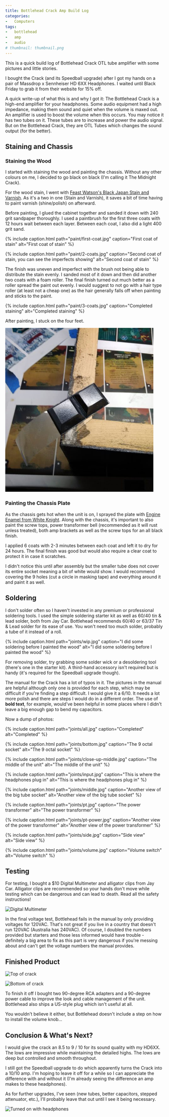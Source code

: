 ```yaml
---
title: Bottlehead Crack Amp Build Log
categories:
-   Computers
tags:
-   bottlehead
-   amp
-   audio
# thumbnail: thumbnail.png
---
```


This is a quick build log of Bottlehead Crack OTL tube amplifier with some pictures and little stories.

<!-- more -->

I bought the Crack (and its Speedball upgrade) after I got my hands on a pair of Massdrop x Sennheiser HD 6XX Headphones. I waited until Black Friday to grab it from their website for 15% off.

A quick write-up of what this is and why I got it: The Bottlehead Crack is a high-end amplifier for your headphones. Some audio equipment had a high impedance, making them sound and quiet when the volume is maxed out. An amplifier is used to boost the volume when this occurs. You may notice it has two tubes on it. These tubes are to increase and power the audio signal. But on the Bottlehead Crack, they are OTL Tubes which changes the sound output (for the better).

## Staining and Chassis

### Staining the Wood

I started with staining the wood and painting the chassis. Without any other colours on me, I decided to go black on black (I'm calling it The Midnight Crack).

For the wood stain, I went with [Feast Watson's Black Japan Stain and Varnish](http://www.feastwatson.com.au/consumer/products/interior/product-details/1522). As it's a two in one (Stain and Varnish), it saves a bit of time having to paint varnish (shine/polish) on afterward.

Before painting, I glued the cabinet together and sanded it down with 240 grit sandpaper thoroughly. I used a paintbrush for the first three coats with 12 hours wait between each layer. Between each coat, I also did a light 400 grit sand.

{% include caption.html path="paint/first-coat.jpg" caption="First coat of stain" alt="First coat of stain" %}

{% include caption.html path="paint/2-coats.jpg" caption="Second coat of stain, you can see the imperfects showing" alt="Second coat of stain" %}

The finish was uneven and imperfect with the brush not being able to distribute the stain evenly. I sanded most of it down and then did another two coats with a foam roller. The final finish turned out much better as a roller spread the paint out evenly. I would suggest to not go with a hair type roller (at least not a cheap one) as the hair generally falls off when painting and sticks to the paint.

{% include caption.html path="paint/3-coats.jpg" caption="Completed staining" alt="Completed staining" %}

After painting, I stuck on the four feet.

![Feet](paint/feet.jpg)

### Painting the Chassis Plate

As the chassis gets hot when the unit is on, I sprayed the plate with [Engine Enamel from White Knight](http://www.whiteknightpaints.com.au/specialty-paints/high-temperature/engine-enamel). Along with the chassis, it's important to also paint the screw tops, power transformer bell (recommended as it will rust unless treated), both amp brackets as well as the screw tops for an all black finish.

I applied 6 coats with 2-3 minutes between each coat and left it to dry for 24 hours. The final finish was good but would also require a clear coat to protect it in case it scratches.

I didn't notice this until after assembly but the smaller tube does not cover its entire socket meaning a bit of white would show. I would recommend covering the 9 holes (cut a circle in masking tape) and everything around it and paint it as well.

## Soldering

I don't solder often so I haven't invested in any premium or professional soldering tools. I used the simple soldering starter kit as well as 60/40 tin & lead solder, both from Jay Car. Bottlehead recommends 60/40 or 63/37 Tin & Lead solder for its ease of use. You won't need too much solder, probably a tube of it instead of a roll.

{% include caption.html path="joints/wip.jpg" caption="I did some soldering before I painted the wood" alt="I did some soldering before I painted the wood" %}

For removing solder, try grabbing some solder wick or a desoldering tool (there's one in the starter kit). A third-hand accessory isn't required but is handy (it's required for the Speedball upgrade though).

The manual for the Crack has a lot of typos in it. The pictures in the manual are helpful although only one is provided for each step, which may be difficult if you're finding a step difficult. I would give it a 6/10. It needs a lot more polish and there are steps I would do in a different order. The use of **bold text**, for example, would've been helpful in some places where I didn't leave a big enough gap to bend my capacitors.

Now a dump of photos:

{% include caption.html path="joints/all.jpg" caption="Completed" alt="Completed" %}

{% include caption.html path="joints/bottom.jpg" caption="The 9 octal socket" alt="The 9 octal socket" %}

{% include caption.html path="joints/close-up-middle.jpg" caption="The middle of the unit" alt="The middle of the unit" %}

{% include caption.html path="joints/input.jpg" caption="This is where the headphones plug in" alt="This is where the headphones plug in" %}

{% include caption.html path="joints/middle.jpg" caption="Another view of the big tube socket" alt="Another view of the big tube socket" %}

{% include caption.html path="joints/pt.jpg" caption="The power transformer" alt="The power transformer" %}

{% include caption.html path="joints/pt-power.jpg" caption="Another view of the power transformer" alt="Another view of the power transformer" %}

{% include caption.html path="joints/side.jpg" caption="Side view" alt="Side view" %}

{% include caption.html path="joints/volume.jpg" caption="Volume switch" alt="Volume switch" %}

## Testing

For testing, I bought a $10 Digital Multimeter and alligator clips from Jay Car. Alligator clips are recommended so your hands don't move while testing which can be dangerous and can lead to death. Read all the safety instructions!

![Digital Multimeter](/finished/mm-testing.jpg)

In the final voltage test, Bottlehead fails in the manual by only providing voltages for 120VAC. That's not great if you live in a country that doesn't run 120VAC (Australia has 240VAC). Of course, I doubled the numbers provided but starters and those less informed would have trouble - definitely a big area to fix as this part is very dangerous if you're messing about and can't get the voltage numbers the manual provides.

## Finished Product
![Top of crack](/finished/finished-top.jpg)

![Bottom of crack](/finished/finished-underside.jpg)

To finish it off I bought two 90-degree RCA adapters and a 90-degree power cable to improve the look and cable management of the unit. Bottlehead also ships a US-style plug which isn't useful at all.

You wouldn't believe it either, but Bottlehead doesn't include a step on how to install the volume knob...

## Conclusion & What's Next?

I would give the crack an 8.5 to 9 / 10 for its sound quality with my HD6XX. The lows are impressive while maintaining the detailed highs. The lows are deep but controlled and smooth throughout.

I still got the Speedball upgrade to do which apparently turns the Crack into a 10/10 amp. I'm hoping to leave it off for a while so I can appreciate the difference with and without it (I'm already seeing the difference an amp makes to these headphones).

As for further upgrades, I've seen (new tubes, better capacitors, stepped attenuator, etc.), I'll probably leave that out until I see it being necessary.

![Turned on with headphones](/finished/finished-stretch.jpg)
